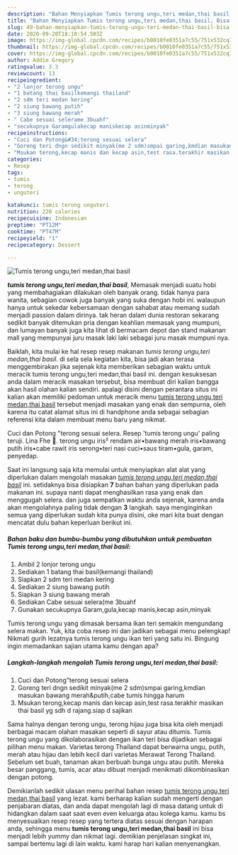 ```yaml
---
description: "Bahan Menyiapkan Tumis terong ungu,teri medan,thai basil, Bisa Manjain Lidah"
title: "Bahan Menyiapkan Tumis terong ungu,teri medan,thai basil, Bisa Manjain Lidah"
slug: 49-bahan-menyiapkan-tumis-terong-ungu-teri-medan-thai-basil-bisa-manjain-lidah
date: 2020-09-20T18:10:54.503Z
image: https://img-global.cpcdn.com/recipes/b0010fe0351a7c55/751x532cq70/tumis-terong-unguteri-medanthai-basil-foto-resep-utama.jpg
thumbnail: https://img-global.cpcdn.com/recipes/b0010fe0351a7c55/751x532cq70/tumis-terong-unguteri-medanthai-basil-foto-resep-utama.jpg
cover: https://img-global.cpcdn.com/recipes/b0010fe0351a7c55/751x532cq70/tumis-terong-unguteri-medanthai-basil-foto-resep-utama.jpg
author: Addie Gregory
ratingvalue: 3.3
reviewcount: 13
recipeingredient:
- "2 lonjor terong ungu"
- "1 batang thai basilkemangi thailand"
- "2 sdm teri medan kering"
- "2 siung bawang putih"
- "3 siung bawang merah"
- " Cabe sesuai selerame 3buahf"
- "secukupnya Garamgulakecap maniskecap asinminyak"
recipeinstructions:
- "Cuci dan Potong&#34;terong sesuai selera"
- "Goreng teri dngn sedikit minyak(me 2 sdm)smpai garing,kmdian masukan bawang merah&amp;putih,cabe tumis hingga harum"
- "Msukan terong,kecap manis dan kecap asin,test rasa.terakhir masikan thai basil yg sdh d rajang.siap d sajikan"
categories:
- Resep
tags:
- tumis
- terong
- unguteri

katakunci: tumis terong unguteri 
nutrition: 220 calories
recipecuisine: Indonesian
preptime: "PT12M"
cooktime: "PT47M"
recipeyield: "1"
recipecategory: Dessert

---
```



![Tumis terong ungu,teri medan,thai basil](https://img-global.cpcdn.com/recipes/b0010fe0351a7c55/751x532cq70/tumis-terong-unguteri-medanthai-basil-foto-resep-utama.jpg)

<b><i>tumis terong ungu,teri medan,thai basil</i></b>, Memasak menjadi suatu hobi yang membahagiakan dilakukan oleh banyak orang. tidak hanya para wanita, sebagian cowok juga banyak yang suka dengan hobi ini. walaupun hanya untuk sekedar kebersamaan dengan sahabat atau memang sudah menjadi passion dalam dirinya. tak heran dalam dunia restoran sekarang sedikit banyak ditemukan pria dengan keahlian memasak yang mumpuni, dan lumayan banyak juga kita lihat di bermacam depot dan stand makanan mall yang mempunyai juru masak laki laki sebagai juru masak mumpuni nya.

Baiklah, kita mulai ke hal resep resep makanan <i>tumis terong ungu,teri medan,thai basil</i>. di sela sela kegiatan kita, bisa jadi akan terasa menggembirakan jika sejenak kita memberikan sebagian waktu untuk meracik tumis terong ungu,teri medan,thai basil ini. dengan kesuksesan anda dalam meracik masakan tersebut, bisa membuat diri kalian bangga akan hasil olahan kalian sendiri. apalagi disini dengan perantara situs ini kalian akan memiliki pedoman untuk meracik menu <u>tumis terong ungu,teri medan,thai basil</u> tersebut menjadi masakan yang enak dan sempurna, oleh karena itu catat alamat situs ini di handphone anda sebagai sebagian referensi kita dalam membuat menu baru yang nikmat.

Cuci dan Potong &#34;terong sesuai selera. Resep &#39;tumis terong ungu&#39; paling teruji. Lina Fhe 🍂. terong ungu iris² rendam air•bawang merah iris•bawang putih iris•cabe rawit iris serong•teri nasi cuci•saus tiram•gula, garam, penyedap.


Saat ini langsung saja kita memulai untuk menyiapkan alat alat yang diperlukan dalam mengolah masakan <u><i>tumis terong ungu,teri medan,thai basil</i></u> ini. setidaknya bisa disiapkan <b>7</b> bahan bahan yang diperlukan pada makanan ini. supaya nanti dapat menghasilkan rasa yang enak dan menggugah selera. dan juga sempatkan waktu anda sejenak, karena anda akan mengolahnya paling tidak dengan <b>3</b> langkah. saya menginginkan semua yang diperlukan sudah kita punya disini, oke mari kita buat dengan mencatat dulu bahan keperluan berikut ini.

<!--inarticleads1-->

##### Bahan baku dan bumbu-bumbu yang dibutuhkan untuk pembuatan Tumis terong ungu,teri medan,thai basil:

1. Ambil 2 lonjor terong ungu
1. Sediakan 1 batang thai basil(kemangi thailand)
1. Siapkan 2 sdm teri medan kering
1. Sediakan 2 siung bawang putih
1. Siapkan 3 siung bawang merah
1. Sediakan  Cabe sesuai selera(me 3buahf
1. Gunakan secukupnya Garam,gula,kecap manis,kecap asin,minyak


Tumis terong ungu yang dimasak bersama ikan teri semakin mengundang selera makan. Yuk, kita coba resep ini dan jadikan sebagai menu pelengkap! Nikmati gurih lezatnya tumis terong ungu ikan teri yang satu ini. Bingung ingin memadankan sajian utama kamu dengan apa? 

<!--inarticleads2-->

##### Langkah-langkah mengolah Tumis terong ungu,teri medan,thai basil:

1. Cuci dan Potong&#34;terong sesuai selera
1. Goreng teri dngn sedikit minyak(me 2 sdm)smpai garing,kmdian masukan bawang merah&amp;putih,cabe tumis hingga harum
1. Msukan terong,kecap manis dan kecap asin,test rasa.terakhir masikan thai basil yg sdh d rajang.siap d sajikan


Sama halnya dengan terong ungu, terong hijau juga bisa kita oleh menjadi berbagai macam olahan masakan seperti di sayur atau ditumis. Tumis terong ungu yang dikolaborasikan dengan ikan teri bisa dijadikan sebagai pilihan menu makan. Varietas terong Thailand dapat berwarna ungu, putih, merah atau hijau dan lebih kecil dari varietas Merawat Terong Thailand. Sebelum set buah, tanaman akan berbuah bunga ungu atau putih. Mereka besar panggang, tumis, acar atau dibuat menjadi menikmati dikombinasikan dengan potong. 

Demikianlah sedikit ulasan menu perihal bahan resep <u>tumis terong ungu,teri medan,thai basil</u> yang lezat. kami berharap kalian sudah mengerti dengan penjabaran diatas, dan anda dapat mengolah lagi di masa datang untuk di hidangkan dalam saat saat even even keluarga atau kolega kamu. kamu bs menyesuaikan resep resep yang tertera diatas sesuai dengan harapan anda, sehingga menu <b>tumis terong ungu,teri medan,thai basil</b> ini bisa menjadi lebih yummy dan nikmat lagi. demikian penjelasan singkat ini, sampai bertemu lagi di lain waktu. kami harap hari kalian menyenangkan.
